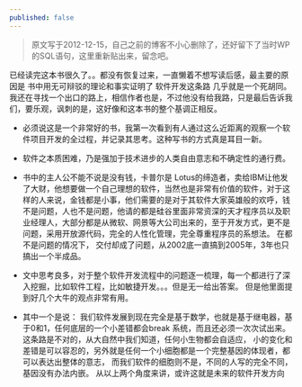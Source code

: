 ```yaml
---
published: false
---
```

>原文写于2012-12-15，自己之前的博客不小心删除了，还好留下了当时WP的SQL语句，这里重新贴出来，留念吧。

已经读完这本书很久了。。都没有恢复过来，一直懒着不想写读后感，最主要的原因是 书中用无可辩驳的理论和事实证明了 软件开发这条路 几乎就是一个死胡同。 我还在寻找一个出口的路上，相信作者也是，不过他没有给我路，只是最后告诉我们，要乐观，讽刺的是，这好像和这本书的整个基调正相反。

* 必须说这是一个非常好的书，我第一次看到有人通过这么近距离的观察一个软件项目开发的全过程，并记录其思考。这种写书的方式真是耳目一新。

* 软件之本质困难，乃是强加于技术进步的人类自由意志和不确定性的通行费。

* 书中的主人公不能不说是没有钱，卡普尔是 Lotus的缔造者，卖给IBM让他发了大财，他想要做一个自己理想的软件，当然也是非常有价值的软件，对于这样的人来说，金钱都是小事，他们需要的是对于其软件大家英雄般的欢呼，钱不是问题，人也不是问题，他请的都是硅谷里面非常资深的天才程序员以及职业经理人，大部分都是从微软、网景等大公司出来的，至于开发方式，更不是问题，采用开放源代码，完全的人性化管理，完全尊重程序员的系想法。  在都不是问题的情况下， 交付却成了问题，从2002底一直搞到2005年，3年也只搞出一个半成品。

* 文中思考良多，对于整个软件开发流程中的问题逐一梳理，每一个都进行了深入挖掘，比如软件工程，比如敏捷开发。。。但是无一给出答案。 但是他里面提到好几个大牛的观点非常有用。

* 其中一个是说： 我们软件发展到现在完全是基于数学，也就是基于继电器，基于0和1，任何底层的一个小差错都会break 系统，而且还必须一次次试出来。 这条路是不对的，从大自然中我们知道，任何小生物都会自适应， 小的变化和差错是可以容忍的，另外就是任何一个小细胞都是一个完整基因的体现者，都可以表达出整体的意志， 而我们软件的细胞则不是，不同的人写的完全不同，基因没有办法内嵌。  从以上两个角度来讲，或许这就是未来的软件开发方向
